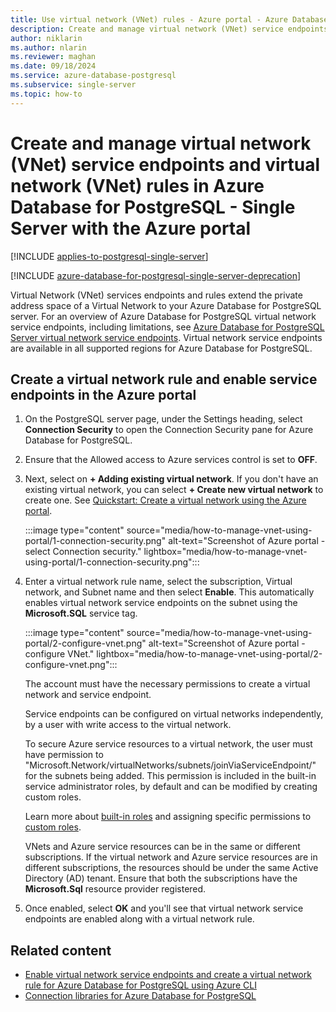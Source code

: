```yaml
---
title: Use virtual network (VNet) rules - Azure portal - Azure Database for PostgreSQL - Single Server
description: Create and manage virtual network (VNet) service endpoints and rules Azure Database for PostgreSQL - Single Server using the Azure portal
author: niklarin
ms.author: nlarin
ms.reviewer: maghan
ms.date: 09/18/2024
ms.service: azure-database-postgresql
ms.subservice: single-server
ms.topic: how-to
---
```


# Create and manage virtual network (VNet) service endpoints and virtual network (VNet) rules in Azure Database for PostgreSQL - Single Server with the Azure portal

[!INCLUDE [applies-to-postgresql-single-server](../includes/applies-to-postgresql-single-server.md)]

[!INCLUDE [azure-database-for-postgresql-single-server-deprecation](../includes/azure-database-for-postgresql-single-server-deprecation.md)]

Virtual Network (VNet) services endpoints and rules extend the private address space of a Virtual Network to your Azure Database for PostgreSQL server. For an overview of Azure Database for PostgreSQL virtual network service endpoints, including limitations, see [Azure Database for PostgreSQL Server virtual network service endpoints](concepts-data-access-and-security-vnet.md). Virtual network service endpoints are available in all supported regions for Azure Database for PostgreSQL.

## Create a virtual network rule and enable service endpoints in the Azure portal

1. On the PostgreSQL server page, under the Settings heading, select **Connection Security** to open the Connection Security pane for Azure Database for PostgreSQL.

1. Ensure that the Allowed access to Azure services control is set to **OFF**.

1. Next, select on **+ Adding existing virtual network**. If you don't have an existing virtual network, you can select **+ Create new virtual network** to create one. See [Quickstart: Create a virtual network using the Azure portal](/azure/virtual-network/quick-create-portal).

   :::image type="content" source="media/how-to-manage-vnet-using-portal/1-connection-security.png" alt-text="Screenshot of Azure portal - select Connection security." lightbox="media/how-to-manage-vnet-using-portal/1-connection-security.png":::

1. Enter a virtual network rule name, select the subscription, Virtual network, and Subnet name and then select **Enable**. This automatically enables virtual network service endpoints on the subnet using the **Microsoft.SQL** service tag.

   :::image type="content" source="media/how-to-manage-vnet-using-portal/2-configure-vnet.png" alt-text="Screenshot of Azure portal - configure VNet." lightbox="media/how-to-manage-vnet-using-portal/2-configure-vnet.png":::

    The account must have the necessary permissions to create a virtual network and service endpoint.

    Service endpoints can be configured on virtual networks independently, by a user with write access to the virtual network.

    To secure Azure service resources to a virtual network, the user must have permission to "Microsoft.Network/virtualNetworks/subnets/joinViaServiceEndpoint/" for the subnets being added. This permission is included in the built-in service administrator roles, by default and can be modified by creating custom roles.

    Learn more about [built-in roles](/azure/role-based-access-control/built-in-roles) and assigning specific permissions to [custom roles](/azure/role-based-access-control/custom-roles).

    VNets and Azure service resources can be in the same or different subscriptions. If the virtual network and Azure service resources are in different subscriptions, the resources should be under the same Active Directory (AD) tenant. Ensure that both the subscriptions have the **Microsoft.Sql** resource provider registered.

1. Once enabled, select **OK** and you'll see that virtual network service endpoints are enabled along with a virtual network rule.

## Related content

- [Enable virtual network service endpoints and create a virtual network rule for Azure Database for PostgreSQL using Azure CLI](how-to-manage-vnet-using-cli.md)
- [Connection libraries for Azure Database for PostgreSQL](./concepts-connection-libraries.md)

